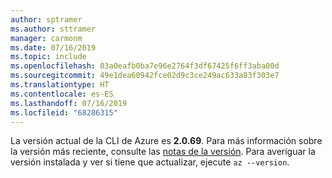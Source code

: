 ```yaml
---
author: sptramer
ms.author: sttramer
manager: carmonm
ms.date: 07/16/2019
ms.topic: include
ms.openlocfilehash: 03a0eafb0ba7e96e2764f3df67425f6ff3aba00d
ms.sourcegitcommit: 49e1dea60942fce02d9c3ce249ac633a83f303e7
ms.translationtype: HT
ms.contentlocale: es-ES
ms.lasthandoff: 07/16/2019
ms.locfileid: "68286315"
---
```

La versión actual de la CLI de Azure es __2.0.69__. Para más información sobre la versión más reciente, consulte las [notas de la versión](../release-notes-azure-cli.md). Para averiguar la versión instalada y ver si tiene que actualizar, ejecute `az --version`.
